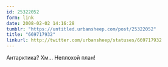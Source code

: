 ```yaml
---
id: 25322052
form: link
date: 2008-02-02 14:16:28
tumblr: "https://untitled.urbansheep.com/post/25322052"
title: "669717932"
linkurl: http://twitter.com/urbansheep/statuses/669717932
---
```

<p>Антарктика? Хм&hellip; Неплохой план!</p>
